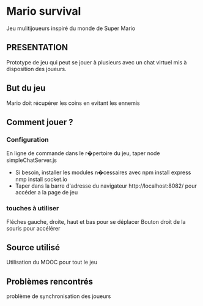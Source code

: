 # Mario survival
Jeu mulitijoueurs inspiré du monde de Super Mario

## PRESENTATION
Prototype de jeu qui peut se jouer à plusieurs avec un chat virtuel mis à disposition des joueurs.

## But du jeu
Mario doit récupérer les coins en evitant les ennemis

## Comment jouer ?

### Configuration
En ligne de commande dans le r�pertoire du jeu, taper node simpleChatServer.js
- Si besoin, installer les modules n�cessaires avec
  npm install express
  nmp install socket.io
- Taper dans la barre d'adresse du navigateur http://localhost:8082/
  pour accéder a la page de jeu

### touches à utiliser
Fléches gauche, droite, haut et bas pour se déplacer
Bouton droit de la souris pour accélérer

## Source utilisé
Utilisation du MOOC pour tout le jeu

## Problèmes rencontrés
problème de synchronisation des joueurs
